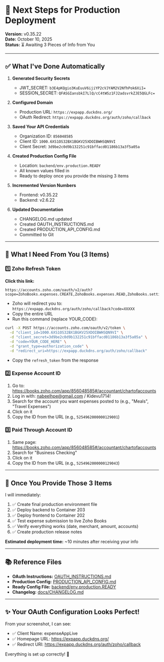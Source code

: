 # 🚀 Next Steps for Production Deployment

**Version:** v0.35.22  
**Date:** October 10, 2025  
**Status:** ⏳ Awaiting 3 Pieces of Info from You

---

## ✅ What I've Done Automatically

1. **Generated Security Secrets**
   - JWT_SECRET: `b3E4pKQgio3KuEuuV6ijiYP2cVJYAM2V2NfhPok6XiI=`
   - SESSION_SECRET: `QFASGIansbkI7LlQ/cC4tWSz1FJ2adsvrkZJE5QGLFc=`

2. **Configured Domain**
   - Production URL: `https://expapp.duckdns.org/`
   - OAuth Redirect: `https://expapp.duckdns.org/auth/zoho/callback`

3. **Saved Your API Credentials**
   - Organization ID: `856048585`
   - Client ID: `1000.6XS1OS32BX1BGKV25XDOIBWHSQN9VI`
   - Client Secret: `3d9be2c0d9b132251c91bffacd01186b13a3f5a05a`

4. **Created Production Config File**
   - Location: `backend/env.production.READY`
   - All known values filled in
   - Ready to deploy once you provide the missing 3 items

5. **Incremented Version Numbers**
   - Frontend: v0.35.22
   - Backend: v2.6.22

6. **Updated Documentation**
   - CHANGELOG.md updated
   - Created OAUTH_INSTRUCTIONS.md
   - Created PRODUCTION_API_CONFIG.md
   - Committed to Git

---

## 🔴 What I Need From You (3 Items)

### 1️⃣ Zoho Refresh Token

**Click this link:**
```
https://accounts.zoho.com/oauth/v2/auth?scope=ZohoBooks.expenses.CREATE,ZohoBooks.expenses.READ,ZohoBooks.settings.READ,ZohoBooks.accountants.READ&client_id=1000.6XS1OS32BX1BGKV25XDOIBWHSQN9VI&response_type=code&redirect_uri=https://expapp.duckdns.org/auth/zoho/callback&access_type=offline&prompt=consent
```

- Zoho will redirect you to: `https://expapp.duckdns.org/auth/zoho/callback?code=XXXXX`
- Copy the entire URL
- Run this command (replace YOUR_CODE):

```bash
curl -X POST https://accounts.zoho.com/oauth/v2/token \
  -d "client_id=1000.6XS1OS32BX1BGKV25XDOIBWHSQN9VI" \
  -d "client_secret=3d9be2c0d9b132251c91bffacd01186b13a3f5a05a" \
  -d "code=YOUR_CODE_HERE" \
  -d "grant_type=authorization_code" \
  -d "redirect_uri=https://expapp.duckdns.org/auth/zoho/callback"
```

- Copy the `refresh_token` from the response

### 2️⃣ Expense Account ID

1. Go to: https://books.zoho.com/app/856048585#/accountant/chartofaccounts
2. Log in with: nabeelhpe@gmail.com / Kidevu1714!
3. Search for the account you want expenses posted to (e.g., "Meals", "Travel Expenses")
4. Click on it
5. Copy the ID from the URL (e.g., `5254962000000129001`)

### 3️⃣ Paid Through Account ID

1. Same page: https://books.zoho.com/app/856048585#/accountant/chartofaccounts
2. Search for "Business Checking"
3. Click on it
4. Copy the ID from the URL (e.g., `5254962000000129043`)

---

## 🎯 Once You Provide Those 3 Items

I will immediately:
1. ✅ Create final production environment file
2. ✅ Deploy backend to Container 203
3. ✅ Deploy frontend to Container 202  
4. ✅ Test expense submission to live Zoho Books
5. ✅ Verify everything works (date, merchant, amount, accounts)
6. ✅ Create production release notes

**Estimated deployment time:** ~10 minutes after receiving your info

---

## 📚 Reference Files

- **OAuth Instructions:** [OAUTH_INSTRUCTIONS.md](OAUTH_INSTRUCTIONS.md)
- **Production Config:** [PRODUCTION_API_CONFIG.md](PRODUCTION_API_CONFIG.md)
- **Ready Config File:** [backend/env.production.READY](backend/env.production.READY)
- **Changelog:** [docs/CHANGELOG.md](docs/CHANGELOG.md)

---

## ✨ Your OAuth Configuration Looks Perfect!

From your screenshot, I can see:
- ✅ Client Name: expenseAppLive
- ✅ Homepage URL: https://expapp.duckdns.org/
- ✅ Redirect URI: https://expapp.duckdns.org/auth/zoho/callback

Everything is set up correctly! 🎉

